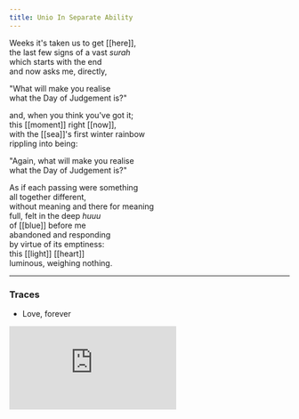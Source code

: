```yaml
---
title: Unio In Separate Ability
---
```


Weeks it's taken us to get [[here]],  
the last few signs of a vast _surah_  
which starts with the end  
and now asks me, directly,  
  
"What will make you realise   
what the Day of Judgement is?"  
  
and, when you think you've got it;  
this [[moment]] right [[now]],  
with the [[sea]]'s first winter rainbow  
rippling into being:  
  
"Again, what will make you realise  
what the Day of Judgement is?"   
  
As if each passing were something  
all together different,  
without meaning and there for meaning   
full, felt in the deep _huuu_   
of [[blue]] before me  
abandoned and responding  
by virtue of its emptiness:  
this [[light]] [[heart]]  
luminous, weighing nothing.  

---

### Traces

* Love, forever

<iframe class="video" src="https://www.youtube-nocookie.com/embed/_0xQDCfY8TI" frameborder="0" allow="accelerometer; autoplay; encrypted-media; gyroscope; picture-in-picture" allowfullscreen></iframe>

